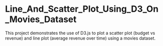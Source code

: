 # Line_And_Scatter_Plot_Using_D3_On_Movies_Dataset
This project demonstrates the use of D3.js to plot a scatter plot (budget vs revenue) and line plot (average revenue over time) using a movies dataset.
